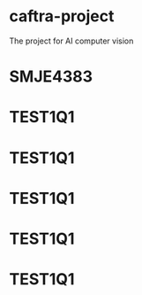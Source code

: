 # caftra-project
The project for AI computer vision
# SMJE4383
# TEST1Q1
# TEST1Q1
# TEST1Q1
# TEST1Q1
# TEST1Q1
